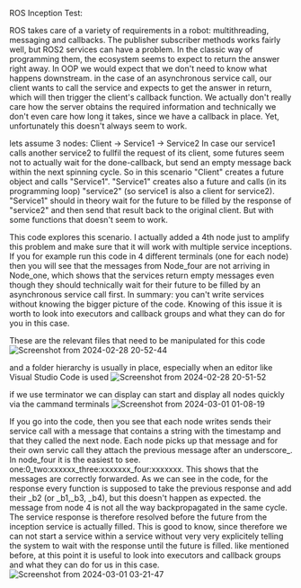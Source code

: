 ROS Inception Test:

ROS takes care of a variety of requirements in a robot: multithreading, messaging and callbacks. The publisher subscriber methods works fairly well, but ROS2 services can have a problem. In the classic way of programming them, the ecosystem seems to expect to return the answer right away.
In OOP we would expect that we don't need to know what happens downstream. in the case of an asynchronous service call, our client wants to call the service and expects to get the answer in return, which will then trigger the client's callback function. We actually don't really care how the server obtains the required information and technically we don't even care how long it takes, since we have a callback in place. Yet, unfortunately this doesn't always seem to work. 

lets assume 3 nodes: Client -> Service1 -> Service2
In case our service1 calls another service2 to fullfil the request of its client, some futures seem not to actually wait for the done-callback, but send an empty message back within the next spinning cycle.
So in this scenario "Client" creates a future object and calls "Service1". "Service1" creates also a future and calls (in its programming loop) "service2" (so service1 is also a client for service2).
"Service1" should in theory wait for the future to be filled by the response of "service2" and then send that result back to the original client. But with some functions that doesn't seem to work. 

This code explores this scenario. I actually added a 4th node just to amplify this problem and make sure that it will work with multiple service inceptions. If you for example run this code in 4 different terminals (one for each node) then you will see that the messages from Node_four are not arriving in Node_one, which shows that the services return empty messages even though they should technically wait for their future to be filled by an asynchronous service call first. In summary: you can't write services without knowing the bigger picture of the code. Knowing of this issue it is worth to look into executors and callback groups and what they can do for you in this case. 

These are the relevant files that need to be manipulated for this code
![Screenshot from 2024-02-28 20-52-44](https://github.com/DavidBierbrauer/Testfunctions/assets/47460151/ecbb6097-fb93-46f0-8a61-38224beb3468)

and a folder hierarchy is usually in place, especially when an editor like Visual Studio Code is used
![Screenshot from 2024-02-28 20-51-52](https://github.com/DavidBierbrauer/Testfunctions/assets/47460151/3b5136f3-670c-4df9-850f-be45460696e1)

if we use terminator we can display can start and display all nodes quickly via the cammand terminals
![Screenshot from 2024-03-01 01-08-19](https://github.com/DavidBierbrauer/Testfunctions/assets/47460151/cba4e92e-ac8e-41ef-99c9-f5f533a94f92)

If you go into the code, then you see that each node writes sends their service call with a message that contains a string with the timestamp and that they called the next node. Each node picks up that message and for their own servic call they attach the previous message after an underscore_. In node_four it is the easiest to see.
one:0_two:xxxxxx_three:xxxxxxx_four:xxxxxxx. This shows that the messages are correctly forwarded.
As we can see in the code, for the response every function is supposed to take the previous response and add their _b2 (or _b1,_b3, _b4), but this doesn't happen as expected. the message from node 4 is not all the way backpropagated in the same cycle. The service response is therefore resolved before the future from the inception service is actually filled. This is good to know, since therefore we can not start a service within a service without very very explicitely telling the system to wait with the response until the future is filled. like mentioned before, at this point it is useful to look into executors and callback groups and what they can do for us in this case.
![Screenshot from 2024-03-01 03-21-47](https://github.com/DavidBierbrauer/Testfunctions/assets/47460151/335e5b99-a915-4492-be21-ef4e4f813de5)

